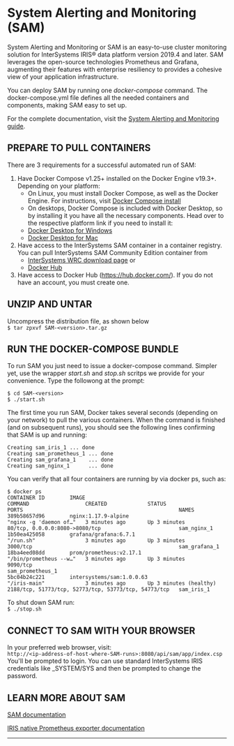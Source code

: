 # System Alerting and Monitoring (SAM) 
System Alerting and Monitoring or SAM is an easy-to-use cluster monitoring solution for InterSystems IRIS® data platform version 2019.4 and later. 
SAM leverages the open-source technologies Prometheus and Grafana, augmenting their features with enterprise resiliency to provides a cohesive view of your application infrastructure.

You can deploy SAM by running one *docker-compose* command. The docker-compose.yml file defines all the needed containers and components, 
making SAM easy to set up.

For the complete documentation, visit the [System Alerting and Monitoring guide](https://docs.intersystems.com/sam/csp/docbook/Doc.View.cls?KEY=ASAM).


## PREPARE TO PULL CONTAINERS
There are 3 requirements for a successful automated run of SAM:  
   1. Have Docker Compose v1.25+ installed on the Docker Engine v19.3+. Depending on your platform:  
      * On Linux, you must install Docker Compose, as well as the Docker Engine. For instructions, visit [Docker Compose install](https://docs.docker.com/compose/install/)  
      * On desktops, Docker Compose is included with Docker Desktop, so by installing it you have all the necessary components. Head over to the respective platform link if you need to install it:  
      - [Docker Desktop for Windows](https://docs.docker.com/docker-for-windows/install/)   
      - [Docker Desktop for Mac](https://docs.docker.com/docker-for-mac/install/)  
   2. Have access to the InterSystems SAM container in a container registry.
      You can pull InterSystems SAM Community Edition container from  
      - [InterSystems WRC download page](https://wrc.intersystems.com/wrc/coDistribution.csp) or  
      - [Docker Hub](https://hub.docker.com/_/intersystems-system-alerting-and-monitoring)  
   3. Have access to Docker Hub (https://hub.docker.com/). If you do not have an account, you must create one.


## UNZIP AND UNTAR
Uncompress the distribution file, as shown below  
   ```$ tar zpxvf SAM-<version>.tar.gz```


## RUN THE DOCKER-COMPOSE BUNDLE
To run SAM you just need to issue a docker-compose command. Simpler yet, use the wrapper *start.sh* and *stop.sh* scritps we provide for your convenience. Type the followong at the prompt:

```
$ cd SAM-<version>
$ ./start.sh
```
   
The first time you run SAM, Docker takes several seconds 
(depending on your network) to pull the various containers. 
When the command is finished (and on subsequent runs), you should 
see the following lines confirming that SAM is up and running:   
```  
Creating sam_iris_1 ... done  
Creating sam_prometheus_1 ... done  
Creating sam_grafana_1    ... done   
Creating sam_nginx_1      ... done  
```   
   
You can verify that all four containers are running by via docker ps, such as:
```  
$ docker ps
CONTAINER ID        IMAGE                                              COMMAND                  CREATED             STATUS                   PORTS                                                  NAMES
389b58657d96        nginx:1.17.9-alpine                                "nginx -g 'daemon of…"   3 minutes ago       Up 3 minutes             80/tcp, 0.0.0.0:8080->8080/tcp                         sam_nginx_1
1b50ea425058        grafana/grafana:6.7.1                              "/run.sh"                3 minutes ago       Up 3 minutes             3000/tcp                                               sam_grafana_1
18ba4eed08dd        prom/prometheus:v2.17.1                            "/bin/prometheus --w…"   3 minutes ago       Up 3 minutes             9090/tcp                                               sam_prometheus_1
5bc04b24c221        intersystems/sam:1.0.0.63                          "/iris-main"             3 minutes ago       Up 3 minutes (healthy)   2188/tcp, 51773/tcp, 52773/tcp, 53773/tcp, 54773/tcp   sam_iris_1
```  


To shut down SAM run:  
```$ ./stop.sh```


## CONNECT TO SAM WITH YOUR BROWSER
In your preferred web browser, visit:  
	```http://<ip-address-of-host-where-SAM-runs>:8080/api/sam/app/index.csp```
You'll be prompted to login. You can use standard InterSystems IRIS credentials like _SYSTEM/SYS and then be prompted to change the password.

## LEARN MORE ABOUT SAM
[SAM documentation](https://docs.intersystems.com/sam/csp/docbook/Doc.View.cls?KEY=ASAM)

[IRIS native Prometheus exporter documentation](https://docs.intersystems.com/irislatest/csp/docbook/DocBook.UI.Page.cls?KEY=GCM_rest)

---
